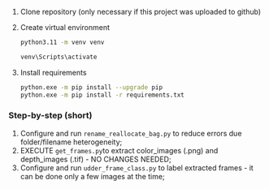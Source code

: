 
1. Clone repository (only necessary if this project was uploaded to github)

2. Create virtual environment
   ```bash
   python3.11 -m venv venv
   ```
   ```bash
   venv\Scripts\activate
   ```

3. Install requirements

    ```bash
    python.exe -m pip install --upgrade pip
    python.exe -m pip install -r requirements.txt
    ```

### Step-by-step (short)

1. Configure and run `rename_reallocate_bag.py` to reduce errors due folder/filename heterogeneity;
2. EXECUTE `get_frames.py`to extract color_images (.png) and depth_images (.tif) - NO CHANGES NEEDED; 
3. Configure and run `udder_frame_class.py` to label extracted frames - it can be done only a few images at the time;